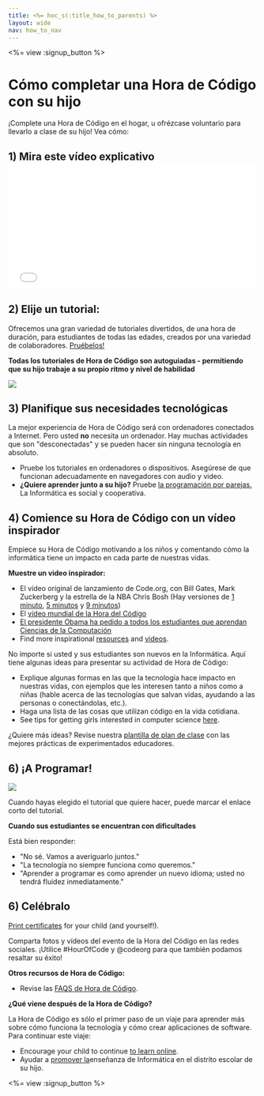 ```yaml
---
title: <%= hoc_s(:title_how_to_parents) %>
layout: wide
nav: how_to_nav
---
```

<%= view :signup_button %>

# Cómo completar una Hora de Código con su hijo

¡Complete una Hora de Código en el hogar, u ofrézcase voluntario para llevarlo a clase de su hijo! Vea cómo:

## 1) Mira este vídeo explicativo <iframe width="500" height="255" src="//www.youtube.com/embed/SrnvvWDm73k" frameborder="0" allowfullscreen mark="crwd-mark"></iframe> 

## 2) Elije un tutorial:

Ofrecemos una gran variedad de tutoriales divertidos, de una hora de duración, para estudiantes de todas las edades, creados por una variedad de colaboradores. [Pruébelos!](<%= resolve_url('https://code. org/learn') %>)

**Todas los tutoriales de Hora de Código son autoguiadas - permitiendo que su hijo trabaje a su propio ritmo y nivel de habilidad**

[![](/images/fit-700/tutorials.png)](<%= resolve_url('/learn') %>)

## 3) Planifique sus necesidades tecnológicas

La mejor experiencia de Hora de Código será con ordenadores conectados a Internet. Pero usted **no** necesita un ordenador. Hay muchas actividades que son "desconectadas" y se pueden hacer sin ninguna tecnología en absoluto.

- Pruebe los tutoriales en ordenadores o dispositivos. Asegúrese de que funcionan adecuadamente en navegadores con audio y video.
- **¿Quiere aprender junto a su hijo?** Pruebe [la programación por parejas.](http://www.ncwit.org/resources/pair-programming-box-power-collaborative-learning) La Informática es social y cooperativa.

## 4) Comience su Hora de Código con un vídeo inspirador

Empiece su Hora de Código motivando a los niños y comentando cómo la informática tiene un impacto en cada parte de nuestras vidas.

**Muestre un video inspirador:**

- El vídeo original de lanzamiento de Code.org, con Bill Gates, Mark Zuckerberg y la estrella de la NBA Chris Bosh (Hay versiones de [1 minuto](https://www.youtube.com/watch?v=qYZF6oIZtfc), [5 minutos](https://www.youtube.com/watch?v=nKIu9yen5nc) y [9 minutos](https://www.youtube.com/watch?v=dU1xS07N-FA))
- El [vídeo mundial de la Hora del Código](https://www.youtube.com/watch?v=KsOIlDT145A)
- [El presidente Obama ha pedido a todos los estudiantes que aprendan Ciencias de la Computación](https://www.youtube.com/watch?v=6XvmhE1J9PY)
- Find more inspirational [resources](<%= codeorg_url('/inspire') %>) and [videos](https://www.youtube.com/playlist?list=PLzdnOPI1iJNfpD8i4Sx7U0y2MccnrNZuP).

No importe si usted y sus estudiantes son nuevos en la Informática. Aquí tiene algunas ideas para presentar su actividad de Hora de Código:

- Explique algunas formas en las que la tecnología hace impacto en nuestras vidas, con ejemplos que les interesen tanto a niños como a niñas (hable acerca de las tecnologías que salvan vidas, ayudando a las personas o conectándolas, etc.).
- Haga una lista de las cosas que utilizan código en la vida cotidiana.
- See tips for getting girls interested in computer science [here](<%= codeorg_url('/girls') %>).

¿Quiere más ideas? Revise nuestra [plantilla de plan de clase](/files/AfterschoolEducatorLessonPlanOutline.docx) con las mejores prácticas de experimentados educadores.

## 6) ¡A Programar!

<img src="/images/fit-700/tutorial-short-link.png" />

Cuando hayas elegido el tutorial que quiere hacer, puede marcar el enlace corto del tutorial.

**Cuando sus estudiantes se encuentran con dificultades**

Está bien responder:

- "No sé. Vamos a averiguarlo juntos."
- "La tecnología no siempre funciona como queremos."
- "Aprender a programar es como aprender un nuevo idioma; usted no tendrá fluidez inmediatamente."

## 6) Celébralo

[Print certificates](<%= codeorg_url('/certificates') %>) for your child (and yourself!).

Comparta fotos y vídeos del evento de la Hora del Código en las redes sociales. ¡Utilice #HourOfCode y @codeorg para que también podamos resaltar su éxito!

**Otros recursos de Hora de Código:**

- Revise las [ FAQS de Hora de Código](https://support.code.org/hc/en-us/categories/200147083-Hour-of-Code).

**¿Qué viene después de la Hora de Código?**

La Hora de Código es sólo el primer paso de un viaje para aprender más sobre cómo funciona la tecnología y cómo crear aplicaciones de software. Para continuar este viaje:

- Encourage your child to continue [to learn online](<%= codeorg_url('/learn/beyond') %>).
- Ayudar a [promover la](<%= resolve_url('/promote') %>)enseñanza de Informática en el distrito escolar de su hijo.

<%= view :signup_button %>